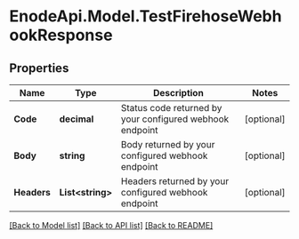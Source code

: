 # EnodeApi.Model.TestFirehoseWebhookResponse

## Properties

Name | Type | Description | Notes
------------ | ------------- | ------------- | -------------
**Code** | **decimal** | Status code returned by your configured webhook endpoint | [optional] 
**Body** | **string** | Body returned by your configured webhook endpoint | [optional] 
**Headers** | **List&lt;string&gt;** | Headers returned by your configured webhook endpoint | [optional] 

[[Back to Model list]](../README.md#documentation-for-models) [[Back to API list]](../README.md#documentation-for-api-endpoints) [[Back to README]](../README.md)

